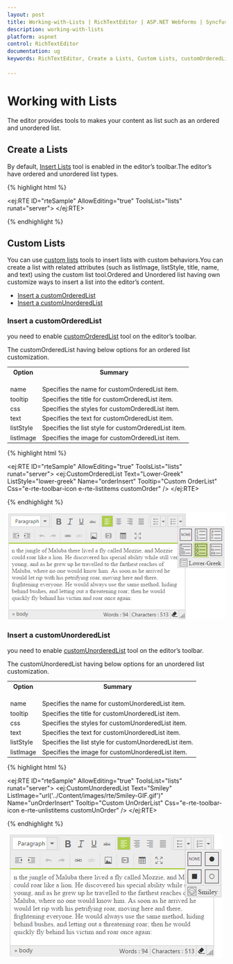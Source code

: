 ```yaml
---
layout: post
title: Working-with-Lists | RichTextEditor | ASP.NET Webforms | Syncfusion
description: working-with-lists
platform: aspnet
control: RichTextEditor
documentation: ug
keywords: RichTextEditor, Create a Lists, Custom Lists, customOrderedList, customUnorderedList

---
```

# Working with Lists

The editor provides tools to makes your content as list such as an ordered and unordered list.

## Create a Lists

By default, [Insert Lists](http://help.syncfusion.com/js/api/ejrte#members:tools-lists) tool is enabled in the editor’s toolbar.The editor’s have ordered and unordered list types.

{% highlight html %}

<ej:RTE ID="rteSample" AllowEditing="true" ToolsList="lists" runat="server">
    <Tools Lists="unorderedList,orderedList">
    </Tools>
</ej:RTE>
    
{% endhighlight %}

## Custom Lists

You can use [custom lists](http://help.syncfusion.com/js/api/ejrte#members:tools-customOrderedList) tools to insert lists with custom behaviors.You can create a list with related attributes (such as listImage, listStyle, title, name, and text) using the custom list tool.Ordered and Unordered list having own customize ways to insert a list into the editor’s content.

* [Insert a customOrderedList](#insert-a-customOrderedList)
* [Insert a customUnorderedList](#insert-a-customUnorderedList)  


### Insert a customOrderedList

you need to enable [customOrderedList](http://help.syncfusion.com/js/api/ejrte#members:tools-customOrderedList) tool on the editor’s toolbar.

The customOrderedList having below options for an ordered list customization.

<table>
<tr>
<th>
Option<br/><br/></th><th>
Summary<br/><br/></th></tr>
<tr><td>name</td><td>Specifies the name for customOrderedList item.</td></tr>
<tr><td>tooltip</td><td>Specifies the title for customOrderedList item.</td></tr>
<tr><td>css</td><td>Specifies the styles for customOrderedList item.</td></tr>
<tr><td>text</td><td>Specifies the text for customOrderedList item.</td></tr>
<tr><td>listStyle</td><td>Specifies the list style for customOrderedList item.</td></tr>
<tr><td>listImage</td><td>Specifies the image for customOrderedList item.</td></tr>
</table>

{% highlight html %}

<ej:RTE ID="rteSample" AllowEditing="true" ToolsList="lists" runat="server">
    <Tools Lists="unorderedList,orderedList">
            <CustomOrderedList>
                    <ej:CustomOrderedList Text="Lower-Greek" ListStyle="lower-greek" Name="orderInsert" Tooltip="Custom OrderList" Css="e-rte-toolbar-icon e-rte-listitems customOrder" />
            </CustomOrderedList> 
    </Tools>
</ej:RTE>
    
{% endhighlight %}


![](WorkingwithLists_images/ordered.png)

### Insert a customUnorderedList

you need to enable [customUnorderedList](http://help.syncfusion.com/js/api/ejrte#members:tools-customUnorderedList) tool on the editor’s toolbar.

The customUnorderedList having below options for an unordered list customization.

<table>
<tr>
<th>
Option<br/><br/></th><th>
Summary<br/><br/></th></tr>
<tr><td>name</td><td>Specifies the name for customUnorderedList item.</td></tr>
<tr><td>tooltip</td><td>Specifies the title for customUnorderedList item.</td></tr>
<tr><td>css</td><td>Specifies the styles for customUnorderedList item.</td></tr>
<tr><td>text</td><td>Specifies the text for customUnorderedList item.</td></tr>
<tr><td>listStyle</td><td>Specifies the list style for customUnorderedList item.</td></tr>
<tr><td>listImage</td><td>Specifies the image for customUnorderedList item.</td></tr>
</table>

{% highlight html %}

<ej:RTE ID="rteSample" AllowEditing="true" ToolsList="lists" runat="server">
    <Tools Lists="unorderedList,orderedList">
        <CustomUnorderedList>
            <ej:CustomUnorderedList Text="Smiley" ListImage="url('../Content/images/rte/Smiley-GIF.gif')" Name="unOrderInsert" Tooltip="Custom UnOrderList" Css="e-rte-toolbar-icon e-rte-unlistitems customUnOrder" />
        </CustomUnorderedList>
    </Tools>
</ej:RTE>
    
{% endhighlight %}

![](WorkingwithLists_images/unordered.png)


